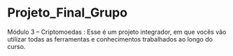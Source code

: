 # Projeto_Final_Grupo
Módulo 3 – Criptomoedas : Esse é um projeto integrador, em que vocês vão utilizar todas as ferramentas e conhecimentos trabalhados ao longo do curso.
